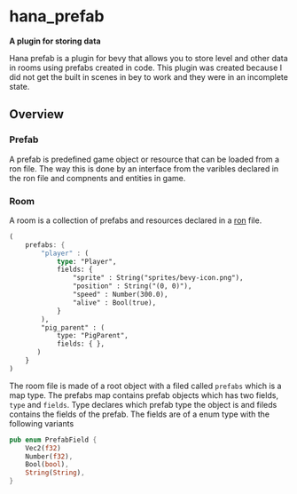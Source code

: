 # hana_prefab 
**A plugin for storing data**

Hana prefab is a plugin for bevy that allows you to store level and other data in rooms using prefabs created in code. This plugin was created because I did not get the built in scenes in bey to work and they were in an incomplete state.
## Overview

### Prefab
A prefab is predefined game object or resource that can be loaded from a ron file. The way this is done by an interface from the varibles declared in the ron file and compnents and entities in game. 

### Room
A room is a collection of prefabs and resources declared in a [ron](https://github.com/ron-rs/ron) file. 

```rust
(
    prefabs: {
        "player" : (
            type: "Player",
            fields: {
                "sprite" : String("sprites/bevy-icon.png"),
                "position" : String("(0, 0)"),
                "speed" : Number(300.0),
                "alive" : Bool(true),
            }
        ),
        "pig_parent" : (
            type: "PigParent",
            fields: { },
       )
    }
)
```
The room file is made of a root object with a filed called `prefabs` which is a map type. The prefabs map contains prefab objects which has two fields, `type` and `fields`. Type declares which prefab type the object is and fileds contains the fields of the prefab.
The fields are of a enum type with the following variants
```rust
pub enum PrefabField {
    Vec2(f32)
    Number(f32),
    Bool(bool),
    String(String),
}
```
